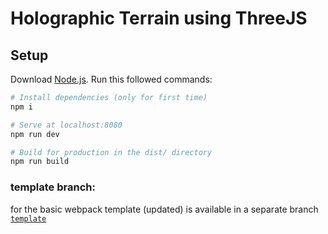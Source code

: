 # Holographic Terrain using ThreeJS

## Setup
Download [Node.js](https://nodejs.org/en/download/).
Run this followed commands:

``` bash
# Install dependencies (only for first time)
npm i

# Serve at localhost:8080
npm run dev

# Build for production in the dist/ directory
npm run build
```

### template branch:

for the basic webpack template (updated) is available in a separate branch [`template`](https://github.com/geekyorion/holographic-terrain/tree/template)
